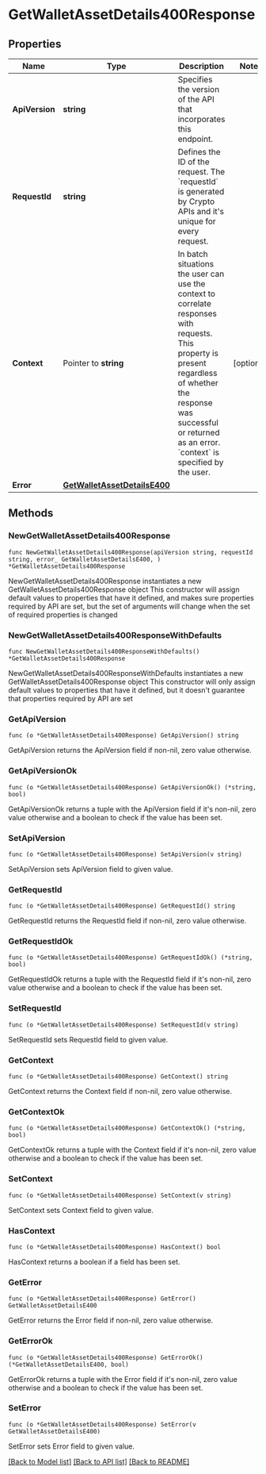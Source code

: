 # GetWalletAssetDetails400Response

## Properties

Name | Type | Description | Notes
------------ | ------------- | ------------- | -------------
**ApiVersion** | **string** | Specifies the version of the API that incorporates this endpoint. | 
**RequestId** | **string** | Defines the ID of the request. The &#x60;requestId&#x60; is generated by Crypto APIs and it&#39;s unique for every request. | 
**Context** | Pointer to **string** | In batch situations the user can use the context to correlate responses with requests. This property is present regardless of whether the response was successful or returned as an error. &#x60;context&#x60; is specified by the user. | [optional] 
**Error** | [**GetWalletAssetDetailsE400**](GetWalletAssetDetailsE400.md) |  | 

## Methods

### NewGetWalletAssetDetails400Response

`func NewGetWalletAssetDetails400Response(apiVersion string, requestId string, error_ GetWalletAssetDetailsE400, ) *GetWalletAssetDetails400Response`

NewGetWalletAssetDetails400Response instantiates a new GetWalletAssetDetails400Response object
This constructor will assign default values to properties that have it defined,
and makes sure properties required by API are set, but the set of arguments
will change when the set of required properties is changed

### NewGetWalletAssetDetails400ResponseWithDefaults

`func NewGetWalletAssetDetails400ResponseWithDefaults() *GetWalletAssetDetails400Response`

NewGetWalletAssetDetails400ResponseWithDefaults instantiates a new GetWalletAssetDetails400Response object
This constructor will only assign default values to properties that have it defined,
but it doesn't guarantee that properties required by API are set

### GetApiVersion

`func (o *GetWalletAssetDetails400Response) GetApiVersion() string`

GetApiVersion returns the ApiVersion field if non-nil, zero value otherwise.

### GetApiVersionOk

`func (o *GetWalletAssetDetails400Response) GetApiVersionOk() (*string, bool)`

GetApiVersionOk returns a tuple with the ApiVersion field if it's non-nil, zero value otherwise
and a boolean to check if the value has been set.

### SetApiVersion

`func (o *GetWalletAssetDetails400Response) SetApiVersion(v string)`

SetApiVersion sets ApiVersion field to given value.


### GetRequestId

`func (o *GetWalletAssetDetails400Response) GetRequestId() string`

GetRequestId returns the RequestId field if non-nil, zero value otherwise.

### GetRequestIdOk

`func (o *GetWalletAssetDetails400Response) GetRequestIdOk() (*string, bool)`

GetRequestIdOk returns a tuple with the RequestId field if it's non-nil, zero value otherwise
and a boolean to check if the value has been set.

### SetRequestId

`func (o *GetWalletAssetDetails400Response) SetRequestId(v string)`

SetRequestId sets RequestId field to given value.


### GetContext

`func (o *GetWalletAssetDetails400Response) GetContext() string`

GetContext returns the Context field if non-nil, zero value otherwise.

### GetContextOk

`func (o *GetWalletAssetDetails400Response) GetContextOk() (*string, bool)`

GetContextOk returns a tuple with the Context field if it's non-nil, zero value otherwise
and a boolean to check if the value has been set.

### SetContext

`func (o *GetWalletAssetDetails400Response) SetContext(v string)`

SetContext sets Context field to given value.

### HasContext

`func (o *GetWalletAssetDetails400Response) HasContext() bool`

HasContext returns a boolean if a field has been set.

### GetError

`func (o *GetWalletAssetDetails400Response) GetError() GetWalletAssetDetailsE400`

GetError returns the Error field if non-nil, zero value otherwise.

### GetErrorOk

`func (o *GetWalletAssetDetails400Response) GetErrorOk() (*GetWalletAssetDetailsE400, bool)`

GetErrorOk returns a tuple with the Error field if it's non-nil, zero value otherwise
and a boolean to check if the value has been set.

### SetError

`func (o *GetWalletAssetDetails400Response) SetError(v GetWalletAssetDetailsE400)`

SetError sets Error field to given value.



[[Back to Model list]](../README.md#documentation-for-models) [[Back to API list]](../README.md#documentation-for-api-endpoints) [[Back to README]](../README.md)


